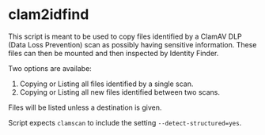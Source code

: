 # clam2idfind

This script is meant to be used to copy files identified by a ClamAV DLP (Data Loss Prevention) scan as possibly having sensitive information. These files can then be mounted and then inspected by Identity Finder.

Two options are availabe:
1. Copying or Listing all files identified by a single scan.
1. Copying or Listing all new files identified between two scans.

Files will be listed unless a destination is given.

Script expects `clamscan` to include the setting `--detect-structured=yes`.
